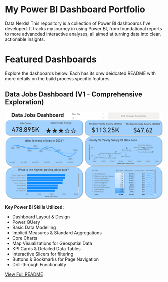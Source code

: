 # My Power BI Dashboard Portfolio

Data Nerds! This repository is a collection of Power BI dashboards I've developed. It tracks my journey in using Power BI, from foundational reports to more advancded interactive analyses, all aimed at turning data into clear, actionable insights.

# Featured Dashboards

Explore the dashboards below. Each has its onw deidcated README with more details on the build process specific features

## Data Jobs Dashboard (V1 - Comprehensive Exploration)

![dashboard page 1](/images/project_1_image.png)

**Key Power BI Skills Utilized:**

- Dashboard Layout & Design
- Power QUery
- Basic Data Modelling
- Implicit Measures & Standard Aggregations
- Core Charts
- Map Visualizations for Geospatial Data
- KPI Cards & Detailed Data Tables
- Interactive Slicers for filtering
- Buttons & Bookmarks for Page Navigation
- Drill-through Functionality

[View Full README](/data_Jobs_v1/README.md)
